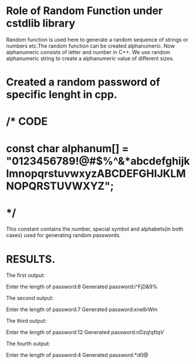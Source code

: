 # Role of Random Function under cstdlib library

Random function is used here to generate a random sequence of strings or numbers etc.The random function can be created alphanumeric. Now alphanumeric consists of letter and number in C++. We use random alphanumeric string to create a alphanumeric value of different sizes.

# Created a random password of specific lenght in cpp.

# /* CODE 
# const char alphanum[] = "0123456789!@#$%^&*abcdefghijklmnopqrstuvwxyzABCDEFGHIJKLMNOPQRSTUVWXYZ";
# */

This constant contains the number, special symbol and alphabets(in both cases) used for generating random passwords.


 # RESULTS.
The first output:

Enter the length of password:8
Generated password:i^FjD&9%

The second output:

Enter the length of password:7
Generated password:xne8rWm

The third output:

Enter the length of password:12
Generated password:nDzq!qf$tqV$

The fourth output:

Enter the length of password:4
Generated password:*d0@

